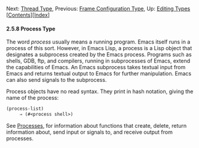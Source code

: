 

Next: [Thread Type](Thread-Type.html), Previous: [Frame Configuration Type](Frame-Configuration-Type.html), Up: [Editing Types](Editing-Types.html)   \[[Contents](index.html#SEC_Contents "Table of contents")]\[[Index](Index.html "Index")]

#### 2.5.8 Process Type

The word *process* usually means a running program. Emacs itself runs in a process of this sort. However, in Emacs Lisp, a process is a Lisp object that designates a subprocess created by the Emacs process. Programs such as shells, GDB, ftp, and compilers, running in subprocesses of Emacs, extend the capabilities of Emacs. An Emacs subprocess takes textual input from Emacs and returns textual output to Emacs for further manipulation. Emacs can also send signals to the subprocess.

Process objects have no read syntax. They print in hash notation, giving the name of the process:

```lisp
(process-list)
     ⇒ (#<process shell>)
```

See [Processes](Processes.html), for information about functions that create, delete, return information about, send input or signals to, and receive output from processes.
